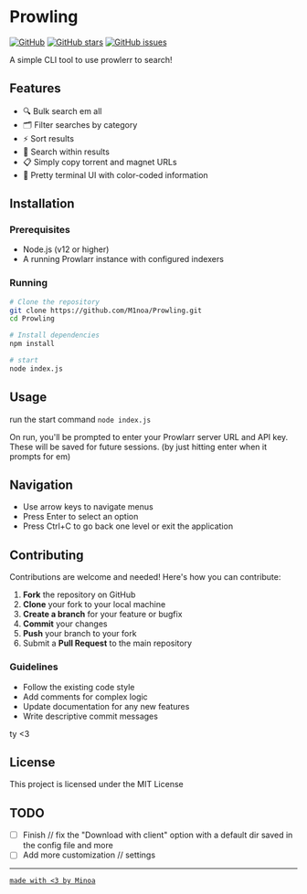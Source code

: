 # Prowling

[![GitHub](https://img.shields.io/github/license/M1noa/Prowling)](https://github.com/M1noa/Prowling)
[![GitHub stars](https://img.shields.io/github/stars/M1noa/Prowling)](https://github.com/M1noa/Prowling/stargazers)
[![GitHub issues](https://img.shields.io/github/issues/M1noa/Prowling)](https://github.com/M1noa/Prowling/issues)

A simple CLI tool to use prowlerr to search!

## Features

- 🔍 Bulk search em all
- 🗂️ Filter searches by category
- ⚡ Sort results 
- 🔎 Search within results
- 📋 Simply copy torrent and magnet URLs
- 🎨 Pretty terminal UI with color-coded information

## Installation

### Prerequisites

- Node.js (v12 or higher)
- A running Prowlarr instance with configured indexers


### Running

```bash
# Clone the repository
git clone https://github.com/M1noa/Prowling.git
cd Prowling

# Install dependencies
npm install

# start
node index.js
```

## Usage

run the start command `node index.js`

On run, you'll be prompted to enter your Prowlarr server URL and API key. These will be saved for future sessions. (by just hitting enter when it prompts for em)

## Navigation

- Use arrow keys to navigate menus
- Press Enter to select an option
- Press Ctrl+C to go back one level or exit the application

## Contributing

Contributions are welcome and needed! Here's how you can contribute:

1. **Fork** the repository on GitHub
2. **Clone** your fork to your local machine
3. **Create a branch** for your feature or bugfix
4. **Commit** your changes
5. **Push** your branch to your fork
6. Submit a **Pull Request** to the main repository


### Guidelines 

- Follow the existing code style
- Add comments for complex logic
- Update documentation for any new features
- Write descriptive commit messages

ty <3

## License

This project is licensed under the MIT License


## TODO

- [ ] Finish // fix the "Download with client" option with a default dir saved in the config file and more
- [ ] Add more customization // settings

---

[```made with <3 by Minoa```](https://github.com/M1noa)